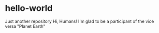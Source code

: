 # hello-world
Just another repository
Hi, Humans!
I'm glad to be a participant of the vice versa "Planet Earth"

